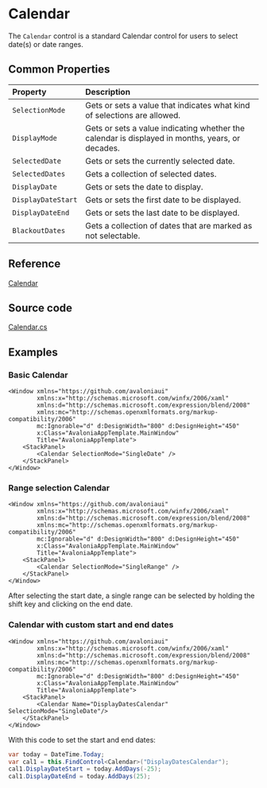 # Calendar

The `Calendar` control is a standard Calendar control for users to select date\(s\) or date ranges.

## Common Properties

| Property | Description |
| :--- | :--- |
| `SelectionMode` | Gets or sets a value that indicates what kind of selections are allowed. |
| `DisplayMode` | Gets or sets a value indicating whether the calendar is displayed in months, years, or decades. |
| `SelectedDate` | Gets or sets the currently selected date. |
| `SelectedDates` | Gets a collection of selected dates. |
| `DisplayDate` | Gets or sets the date to display. |
| `DisplayDateStart` | Gets or sets the first date to be displayed. |
| `DisplayDateEnd` | Gets or sets the last date to be displayed. |
| `BlackoutDates` | Gets a collection of dates that are marked as not selectable. |

## Reference

[Calendar](http://reference.avaloniaui.net/api/Avalonia.Controls/Calendar/)

## Source code

[Calendar.cs](https://github.com/AvaloniaUI/Avalonia/blob/master/src/Avalonia.Controls/Calendar/Calendar.cs)

## Examples

### Basic Calendar

```markup
<Window xmlns="https://github.com/avaloniaui"
        xmlns:x="http://schemas.microsoft.com/winfx/2006/xaml"
        xmlns:d="http://schemas.microsoft.com/expression/blend/2008"
        xmlns:mc="http://schemas.openxmlformats.org/markup-compatibility/2006"
        mc:Ignorable="d" d:DesignWidth="800" d:DesignHeight="450"
        x:Class="AvaloniaAppTemplate.MainWindow"
        Title="AvaloniaAppTemplate">
	<StackPanel>
		<Calendar SelectionMode="SingleDate" />
	</StackPanel>
</Window>
```

### Range selection Calendar

```markup
<Window xmlns="https://github.com/avaloniaui"
        xmlns:x="http://schemas.microsoft.com/winfx/2006/xaml"
        xmlns:d="http://schemas.microsoft.com/expression/blend/2008"
        xmlns:mc="http://schemas.openxmlformats.org/markup-compatibility/2006"
        mc:Ignorable="d" d:DesignWidth="800" d:DesignHeight="450"
        x:Class="AvaloniaAppTemplate.MainWindow"
        Title="AvaloniaAppTemplate">
	<StackPanel>
		<Calendar SelectionMode="SingleRange" />
	</StackPanel>
</Window>
```

After selecting the start date, a single range can be selected by holding the shift key and clicking on the end date.

### Calendar with custom start and end dates

```markup
<Window xmlns="https://github.com/avaloniaui"
        xmlns:x="http://schemas.microsoft.com/winfx/2006/xaml"
        xmlns:d="http://schemas.microsoft.com/expression/blend/2008"
        xmlns:mc="http://schemas.openxmlformats.org/markup-compatibility/2006"
        mc:Ignorable="d" d:DesignWidth="800" d:DesignHeight="450"
        x:Class="AvaloniaAppTemplate.MainWindow"
        Title="AvaloniaAppTemplate">
	<StackPanel>
		<Calendar Name="DisplayDatesCalendar" SelectionMode="SingleDate"/>
	</StackPanel>
</Window>
```

With this code to set the start and end dates:

```csharp
var today = DateTime.Today; 
var cal1 = this.FindControl<Calendar>("DisplayDatesCalendar");
cal1.DisplayDateStart = today.AddDays(-25);
cal1.DisplayDateEnd = today.AddDays(25);
```

